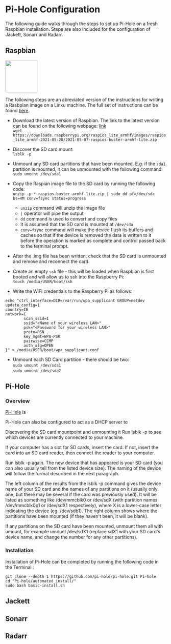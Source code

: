 # Pi-Hole Configuration

The following guide walks through the steps to set up Pi-Hole on a fresh Raspbian installation. Steps are also included for the configuration of Jackett, Sonarr and Radarr.

## Raspbian


<img src="https://www.raspberrypi.org/app/uploads/2018/03/RPi-Logo-Reg-SCREEN.png" alt="" width="100 px">


The following steps are an abreviated version of the instructions for writing a Rasbpian image on a Linxu machine. The full set of instructions can be found [here](https://www.raspberrypi.org/documentation/installation/installing-images/linux.md).


- Download the latest version of Raspbian. The link to the latest version can be found on the following webpage: [link](https://www.raspberrypi.org/software/operating-systems/)  
`wget https://downloads.raspberrypi.org/raspios_lite_armhf/images/raspios_lite_armhf-2021-05-28/2021-05-07-raspios-buster-armhf-lite.zip`

- Discover the SD card mount:  
`lsblk -p`

- Unmount any  SD card partitions that have been mounted. E.g. if the `sda1` partition is mounted, it can be unmounted with the following command:    
`sudo umount /dev/sda1`

- Copy the Raspian image file to the SD card by running the following code:    
`unzip -p *-raspios-buster-armhf-lite.zip | sudo dd of=/dev/sda bs=4M conv=fsync status=progress`
  - `unzip` command will unzip the image file
  - `|` operator will pipe the output
  - `dd` command is used to convert and copy files
  - It is assumed that the SD card is mounted at `/dev/sda`
  - `conv=fsync` command will make  the device flush its buffers and caches so that if the device is removed the data is written to it before the operation is marked as complete and control passed back to the terminal prompt.


- After the .img file has been written, check that the SD card is unmounted and remove and reconnect the card.

- Create an empty `ssh` file - this will be loaded when Raspbian is first booted and will allow us to ssh into the Raspberry Pi:    
`touch /media/USER/boot/ssh`

- Write the WiFi credentials to the Raspberry Pi as follows:    
```
echo "ctrl_interface=DIR=/var/run/wpa_supplicant GROUP=netdev
update_config=1
country=IE
network={
        scan_ssid=1
        ssid="<Name of your wireless LAN>"
        psk="<Password for your wireless LAN>"
        proto=RSN
        key_mgmt=WPA-PSK
        pairwise=CCMP
        auth_alg=OPEN
}" > /media/USER/boot/wpa_supplicant.conf
```
- Unmount each SD Card partition - there should be two:    
`sudo umount /dev/sda1`    
`sudo umount /dev/sda2`

## Pi-Hole

### Overview

[Pi-Hole](https://pi-hole.net/) is 

Pi-Hole can also be configured to act as a DHCP server to 



Discovering the SD card mountpoint and unmounting it
Run lsblk -p to see which devices are currently connected to your machine.

If your computer has a slot for SD cards, insert the card. If not, insert the card into an SD card reader, then connect the reader to your computer.

Run lsblk -p again. The new device that has appeared is your SD card (you can also usually tell from the listed device size). The naming of the device will follow the format described in the next paragraph.

The left column of the results from the lsblk -p command gives the device name of your SD card and the names of any partitions on it (usually only one, but there may be several if the card was previously used). It will be listed as something like /dev/mmcblk0 or /dev/sdX (with partition names /dev/mmcblk0p1 or /dev/sdX1 respectively), where X is a lower-case letter indicating the device (eg. /dev/sdb1). The right column shows where the partitions have been mounted (if they haven't been, it will be blank).

If any partitions on the SD card have been mounted, unmount them all with umount, for example umount /dev/sdX1 (replace sdX1 with your SD card's device name, and change the number for any other partitions).

### Installation

Installation of Pi-Hole can be completed by running the following code in the Terminal :

```
git clone --depth 1 https://github.com/pi-hole/pi-hole.git Pi-hole
cd "Pi-hole/automated install/"
sudo bash basic-install.sh
```


## Jackett


## Sonarr


## Radarr





